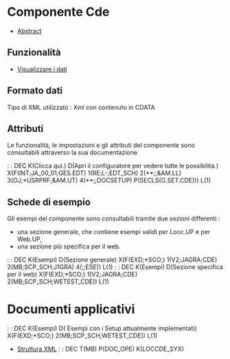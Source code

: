 # Componente Cde

- [Abstract](Sorgenti/DOC/TA/B£AMO/LOCCDE_F00)

## Funzionalità
- [Visualizzare i dati](Sorgenti/DOC/TA/B£AMO/LOCCDE_F01)

## Formato dati
Tipo di XML utilizzato :  Xml con contenuto in CDATA

## Attributi
Le funzionalità, le impostazioni e gli attributi del componente sono consultabili attraverso la sua documentazione.

 :  : DEC K(Clicca qui.) D(Apri il configuratore per vedere tutte le possibilità.) X(F(INT;JA_00_01;GES.EDT) 1(RE;L-;EDT_SCH) 2(\*\*;;&AM.LL) 3(OJ;\*USRPRF;&AM.UT) 4(\*\*;;DOCSETUP) P(SECLS(G.SET.CDE))) L(1)

## Schede di esempio
Gli esempi del componente sono consultabili tramite due sezioni differenti : 
- una sezione generale, che contiene esempi validi per Looc.UP e per Web.UP,
- una sezione più specifica per il web.

 :  : DEC K(Esempi) D(Sezione generale) X(F(EXD;\*SCO;) 1(V2;JAGRA;CDE) 2(MB;SCP_SCH;J1GRA) 4(;;ESE)) L(1)
 :  : DEC K(Esempi) D(Sezione specifica per il web) X(F(EXD;\*SCO;) 1(V2;JAGRA;CDE) 2(MB;SCP_SCH;WETEST_CDE)) L(1)

# Documenti applicativi
 :  : DEC K(Esempi) D( Esempi con i Setup attualmente implementati) X(F(EXD;\*SCO;) 2(MB;SCP_SCH;WETEST_CDE)) L(1)
- [Struttura XML](Sorgenti/DOC/TA/B£AMO/LOCCDE_XML)
 :  : DEC T(MB) P(DOC_OPE) K(LOCCDE_SYX)
